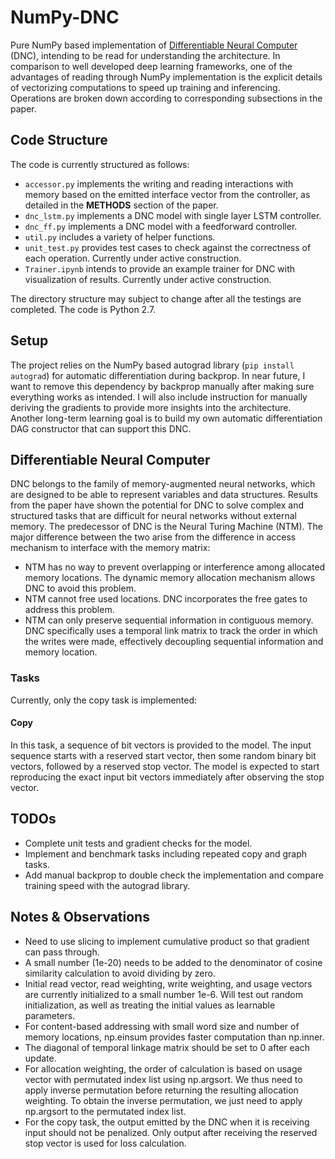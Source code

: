 # NumPy-DNC

Pure NumPy based implementation of [Differentiable Neural Computer](https://www.nature.com/articles/nature20101) (DNC), intending to be read for understanding the architecture. In comparison to well developed deep learning frameworks, one of the advantages of reading through NumPy implementation is the explicit details of vectorizing computations to speed up training and inferencing. Operations are broken down according to corresponding subsections in the paper. 

## Code Structure

The code is currently structured as follows:

* `accessor.py` implements the writing and reading interactions with memory based on the emitted interface vector from the controller, as detailed in the **METHODS** section of the paper.
* `dnc_lstm.py` implements a DNC model with single layer LSTM controller.
* `dnc_ff.py` implements a DNC model with a feedforward controller.
* `util.py` includes a variety of helper functions.
* `unit_test.py` provides test cases to check against the correctness of each operation. Currently under active construction.
*  `Trainer.ipynb` intends to provide an example trainer for DNC with visualization of results. Currently under active construction.

The directory structure may subject to change after all the testings are completed. The code is Python 2.7.

## Setup

The project relies on the NumPy based autograd library (`pip install autograd`) for automatic differentiation during backprop.  In near future, I want to remove this dependency by backprop manually after making sure everything works as intended. I will also include instruction for manually deriving the gradients to provide more insights into the architecture.
Another long-term learning goal is to build my own automatic differentiation DAG constructor that can support this DNC.

## Differentiable Neural Computer
DNC belongs to the family of memory-augmented neural networks, which are designed to be able to represent variables and data structures. Results from the paper have shown the potential for DNC to solve complex and structured tasks that are difficult for neural networks without external memory. The predecessor of DNC is the Neural Turing Machine (NTM). The major difference between the two arise from the difference in access mechanism to interface with the memory matrix:
* NTM has no way to prevent overlapping or interference among allocated memory locations. The dynamic memory allocation mechanism allows DNC to avoid this problem.
* NTM cannot free used locations. DNC incorporates the free gates to address this problem.
* NTM can only preserve sequential information in contiguous memory. DNC specifically uses a temporal link matrix to track the order in which the writes were made, effectively decoupling sequential information and memory location.

### Tasks

Currently, only the copy task is implemented:

#### Copy

In this task,  a sequence of bit vectors is provided to the model. The input sequence starts with a reserved start vector, then some random binary bit vectors, followed by a reserved stop vector. The model is expected to start reproducing the exact input bit vectors immediately after observing the stop vector.

## TODOs
* Complete unit tests and gradient checks for the model.
* Implement and benchmark tasks including repeated copy and graph tasks.
* Add manual backprop to double check the implementation and compare training speed with the autograd library.


## Notes & Observations
* Need to use slicing to implement cumulative product so that gradient can pass through.
* A small number (1e-20) needs to be added to the denominator of cosine similarity calculation to avoid dividing by zero. 
* Initial read vector, read weighting, write weighting, and usage vectors are currently initialized to a small number 1e-6. Will test out random initialization, as well as treating the initial values as learnable parameters.
* For content-based addressing with small word size and number of memory locations, np.einsum provides faster computation than np.inner.
* The diagonal of temporal linkage matrix should be set to 0 after each update.
* For allocation weighting, the order of calculation is based on usage vector with permutated index list using np.argsort. We thus need to apply inverse permutation before returning the resulting allocation weighting. To obtain the inverse permutation, we just need to apply np.argsort to the permutated index list.
* For the copy task, the output emitted by the DNC when it is receiving input should not be penalized. Only output after receiving the reserved stop vector is used for loss calculation.
